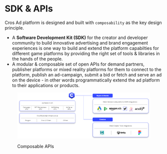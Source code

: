 # SDK & APIs

Cros Ad platform is designed and built with `composability` as the key design principle.

* A **Software Development Kit (SDK)** for the creator and developer community to build innovative advertising and brand engagement experiences is one way to build and extend the platform capabilties for different game platforms by providing the right set of tools & libraries in the hands of the people.
* A modular & composable set of open APIs for demand partners, publisher platforms or mixed reality platforms for them to connect to the platform, publish an ad-campaign, submit a bid or fetch and serve an ad on the device - in other words programmatically extend the ad platform to their applications or products.

<figure><img src="../.gitbook/assets/image (3).png" alt=""><figcaption><p>Composable APIs</p></figcaption></figure>

##

